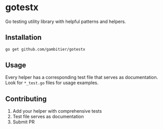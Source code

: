 # gotestx

Go testing utility library with helpful patterns and helpers.

## Installation

```bash
go get github.com/gambitier/gotestx
```

## Usage

Every helper has a corresponding test file that serves as documentation. Look for `*_test.go` files for usage examples.

## Contributing

1. Add your helper with comprehensive tests
2. Test file serves as documentation
3. Submit PR
